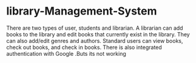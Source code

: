 # library-Management-System
There are two types of user, students and librarian. A librarian can add books to the library and edit books that currently exist in the library. They can also add/edit genres and authors. Standard users can view books, check out books, and check in books. There is also integrated authentication with Google .Buts its not working

